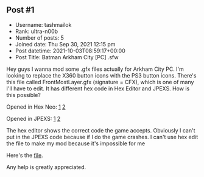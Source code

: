 ## Post #1
- Username: tashmailok
- Rank: ultra-n00b
- Number of posts: 5
- Joined date: Thu Sep 30, 2021 12:15 pm
- Post datetime: 2021-10-03T08:59:17+00:00
- Post Title: Batman Arkham City [PC] .sfw

Hey guys
I wanna mod some .gfx files actually for Arkham City PC. I'm looking to replace the X360 button icons with the PS3 button icons.
There's this file called FrontMostLayer.gfx (signature = CFX), which is one of many I'll have to edit.
It has different hex code in Hex Editor and JPEXS. How is this possible?

Opened in Hex Neo:
[1](https://imgur.com/a/BzeLjRf)
[2](https://imgur.com/a/PJLSxe9)

Opened in JPEXS:
[1](https://imgur.com/a/SXfjVE4)
[2](https://imgur.com/a/u6gFQxr)

The hex editor shows the correct code the game accepts. 
Obviously I can't put in the JPEXS code because if I do the game crashes.
I can't use hex edit the file to make my mod because it's impossible for me

Here's the [file](https://drive.google.com/drive/folders/1JKDomm9B7_GPZPDpWR2ifnD2Eq1Q0sy_?usp=sharing).

Any help is greatly appreciated.
